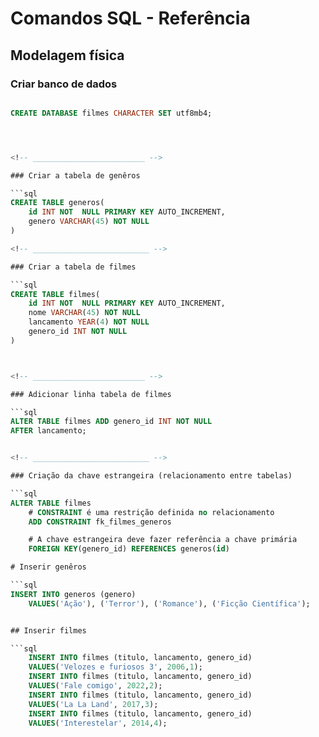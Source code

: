 # Comandos SQL - Referência
<!-- ________________________________ -->

## Modelagem física

### Criar banco de dados

```sql

CREATE DATABASE filmes CHARACTER SET utf8mb4;




<!-- _________________________ -->

### Criar a tabela de genêros

```sql
CREATE TABLE generos(
    id INT NOT  NULL PRIMARY KEY AUTO_INCREMENT,
    genero VARCHAR(45) NOT NULL
)

<!-- __________________________ -->

### Criar a tabela de filmes

```sql
CREATE TABLE filmes(
    id INT NOT  NULL PRIMARY KEY AUTO_INCREMENT,
    nome VARCHAR(45) NOT NULL
    lancamento YEAR(4) NOT NULL
    genero_id INT NOT NULL
)



<!-- _________________________ -->

### Adicionar linha tabela de filmes

```sql
ALTER TABLE filmes ADD genero_id INT NOT NULL
AFTER lancamento;  


<!-- __________________________ -->

### Criação da chave estrangeira (relacionamento entre tabelas)

```sql
ALTER TABLE filmes
    # CONSTRAINT é uma restrição definida no relacionamento
    ADD CONSTRAINT fk_filmes_generos

    # A chave estrangeira deve fazer referência a chave primária 
    FOREIGN KEY(genero_id) REFERENCES generos(id)

# Inserir genêros

```sql
INSERT INTO generos (genero)
    VALUES('Ação'), ('Terror'), ('Romance'), ('Ficção Científica');


## Inserir filmes

```sql
    INSERT INTO filmes (titulo, lancamento, genero_id)
    VALUES('Velozes e furiosos 3', 2006,1);
    INSERT INTO filmes (titulo, lancamento, genero_id)
    VALUES('Fale comigo', 2022,2);
    INSERT INTO filmes (titulo, lancamento, genero_id)
    VALUES('La La Land', 2017,3);
    INSERT INTO filmes (titulo, lancamento, genero_id)
    VALUES('Interestelar', 2014,4);